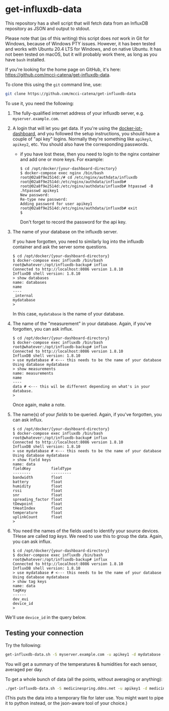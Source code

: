 # get-influxdb-data

This repository has a shell script that will fetch data from an InfluxDB repository as JSON and output to stdout.

Please note that (as of this writing) this script does *not* work in Git for Windows, because of Windows PTY issues. However, it has been tested and works with Ubuntu 20.4 LTS for Windows, and on native Ubuntu. It has not been tested on macOS, but it will probably work there, as long as you have `bash` installed. 

If you're looking for the home page on GitHub, it's here: https://github.com/mcci-catena/get-influxdb-data.

To clone this using the `git` command line, use:

```bash
git clone https://github.com/mcci-catena/get-influxdb-data
```

To use it, you need the following:

1. The fully-qualified internet address of your influxdb server, e.g. `myserver.example.com`.

2. A login that will let you get data. If you're using the [docker-iot-dashboard](https://github.com/mcci-catena/docker-iot-dashboard), and you followed the setup instructions, you should have a couple of "api key" logins. Normally they're something like `apikey1`, `apikey2`, etc. You should also have the corresponding passwords.

   * if you have lost these, then you need to login to the nginx container and add one or more keys. For example:

      ```console
      $ cd /opt/docker/{your-dashboard-directory}
      $ docker-compose exec nginx /bin/bash
      root@02a8f9e2514d:/# cd /etc/nginx/authdata/influxdb
      root@02a8f9e2514d:/etc/nginx/authdata/influxdb#
      root@02a8f9e2514d:/etc/nginx/authdata/influxdb# htpasswd -B .htpasswd apikey1
      New password:
      Re-type new password:
      Adding password for user apikey1
      root@02a8f9e2514d:/etc/nginx/authdata/influxdb# exit
      $
      ```

     Don't forget to record the password for the api key.

3. The name of your database on the influxdb server.

   If you have forgotten, you need to similarly log into the influxdb container and ask the server some questions.

   ```console
   $ cd /opt/docker/{your-dashboard-directory}
   $ docker-compose exec influxdb /bin/bash
   root@whatever:/opt/influxdb-backup# influx
   Connected to http://localhost:8086 version 1.8.10
   InfluxDB shell version: 1.8.10
   > show databases
   name: databases
   name
   ----
   _internal
   mydatabase
   >
   ```

   In this case, `mydatabase` is the name of your database.

4. The name of the "measurement" in your database. Again, if you've forgotten, you can ask influx.

   ```console
   $ cd /opt/docker/{your-dashboard-directory}
   $ docker-compose exec influxdb /bin/bash
   root@whatever:/opt/influxdb-backup# influx
   Connected to http://localhost:8086 version 1.8.10
   InfluxDB shell version: 1.8.10
   > use mydatabase # <--- this needs to be the name of your database
   Using database mydatabase
   > show measurements
   name: measurements
   name
   ----
   data # <--- this wil be different depending on what's in your database.
   >
   ```

   Once again, make a note.

5. The name(s) of your *fields* to be queried. Again, if you've forgotten, you can ask influx.

   ```console
   $ cd /opt/docker/{your-dashboard-directory}
   $ docker-compose exec influxdb /bin/bash
   root@whatever:/opt/influxdb-backup# influx
   Connected to http://localhost:8086 version 1.8.10
   InfluxDB shell version: 1.8.10
   > use mydatabase # <--- this needs to be the name of your database
   Using database mydatabase
   > show field keys
   name: data
   fieldKey         fieldType
   --------         ---------
   bandwidth        float
   battery          float
   humidity         float
   rssi             float
   snr              float
   spreading_factor float
   tDewpoint        float
   tHeatIndex       float
   temperature      float
   uplinkCount      float
   >
   ```

6. You need the names of the fields used to identify your source devices. THese are called *tag keys*. We need to use this to group the data. Again, you can ask influx.

   ```console
   $ cd /opt/docker/{your-dashboard-directory}
   $ docker-compose exec influxdb /bin/bash
   root@whatever:/opt/influxdb-backup# influx
   Connected to http://localhost:8086 version 1.8.10
   InfluxDB shell version: 1.8.10
   > use mydatabase # <--- this needs to be the name of your database
   Using database mydatabase
   > show tag keys
   name: data
   tagKey
   ------
   dev_eui
   device_id
   >
   ```

  We'll use `device_id` in the query below.

## Testing your connection

Try the following:

```bash
get-influxdb-data.sh -S myserver.example.com -u apikey1 -d mydatabase -s data -t 36 -q "humidity,temperature" -g device_id
```

You will get a summary of the temperatures & humidities for each sensor, averaged per day.

To get a whole bunch of data (all the points, without averaging or anything):

```bash
./get-influxdb-data.sh -S medicinespring.ddns.net -u apikey1 -d medicinespring -s data -t 1 -q "humidity,temperature" -g 'time(1ms),"device_id"' > /tmp/junk.json
```

(This puts the data into a temporary file for later use. You might want to pipe it to python instead, or the json-aware tool of your choice.)

